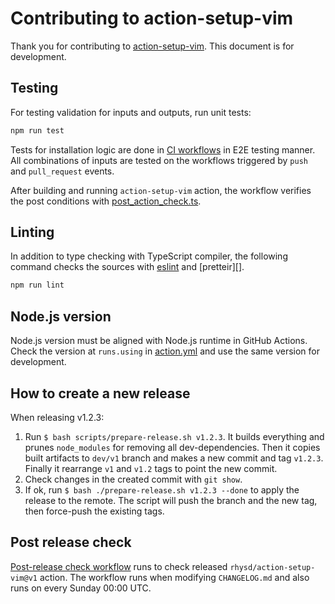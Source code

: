 Contributing to action-setup-vim
================================

Thank you for contributing to [action-setup-vim][repo]. This document is for development.

## Testing

For testing validation for inputs and outputs, run unit tests:

```sh
npm run test
```

Tests for installation logic are done in [CI workflows][ci] in E2E testing manner. All combinations
of inputs are tested on the workflows triggered by `push` and `pull_request` events.

After building and running `action-setup-vim` action, the workflow verifies the post conditions
with [post_action_check.ts](./scripts/post_action_check.ts).

## Linting

In addition to type checking with TypeScript compiler, the following command checks the sources with
[eslint][] and [pretteir][].

```sh
npm run lint
```

## Node.js version

Node.js version must be aligned with Node.js runtime in GitHub Actions. Check the version at
`runs.using` in [action.yml](./action.yml) and use the same version for development.

## How to create a new release

When releasing v1.2.3:

1. Run `$ bash scripts/prepare-release.sh v1.2.3`. It builds everything and prunes `node_modules`
   for removing all dev-dependencies. Then it copies built artifacts to `dev/v1` branch and makes
   a new commit and tag `v1.2.3`. Finally it rearrange `v1` and `v1.2` tags to point the new commit.
2. Check changes in the created commit with `git show`.
3. If ok, run `$ bash ./prepare-release.sh v1.2.3 --done` to apply the release to the remote. The
   script will push the branch and the new tag, then force-push the existing tags.

## Post release check

[Post-release check workflow][post-release] runs to check released `rhysd/action-setup-vim@v1` action.
The workflow runs when modifying `CHANGELOG.md` and also runs on every Sunday 00:00 UTC.

[repo]: https://github.com/rhysd/action-setup-vim
[ci]: https://github.com/rhysd/action-setup-vim/actions/workflows/ci.yml
[eslint]: https://eslint.org/
[prettier]: https://prettier.io/
[post-release]: https://github.com/rhysd/action-setup-vim/actions?query=workflow%3A%22Post-release+check%22+branch%3Amaster
